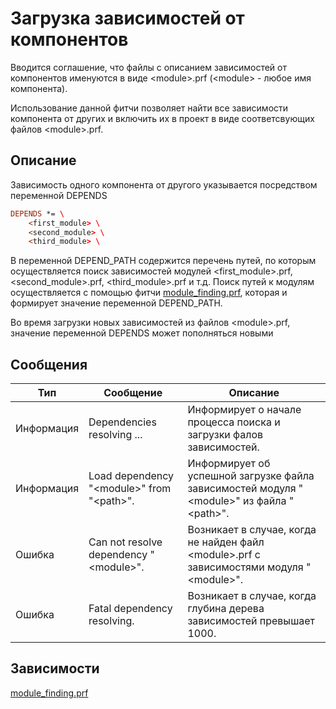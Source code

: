 # Загрузка зависимостей от компонентов

Вводится соглашение, что файлы с описанием зависимостей от компонентов именуются в виде \<module\>.prf (\<module\> - любое имя компонента).

Использование данной фитчи позволяет найти все зависимости компонента от других и включить их в проект в виде соответсвующих файлов \<module\>.prf.

## Описание

Зависимость одного компонента от другого указывается посредством переменной DEPENDS

```pro
DEPENDS *= \
    <first_module> \
    <second_module> \
    <third_module> \
```

В переменной DEPEND_PATH содержится перечень путей, по которым осуществляется поиск зависимостей модулей \<first_module\>.prf, \<second_module\>.prf, \<third_module\>.prf и т.д.
Поиск путей к модулям осуществляется с помощью фитчи [module_finding.prf](module_finding.md), которая и формирует значение переменной DEPEND_PATH.

Во время загрузки новых зависимостей из файлов \<module\>.prf, значение переменной DEPENDS может пополняться новыми

## Сообщения

| Тип | Сообщение | Описание |
|-----|------|-------|
| Информация | Dependencies resolving ... | Информирует о начале процесса поиска и загрузки фалов зависимостей. |
| Информация | Load dependency "\<module\>" from "\<path\>". | Информирует об успешной загрузке файла зависимостей модуля "\<module\>" из файла "\<path\>". |
| Ошибка | Can not resolve dependency "\<module\>". | Возникает в случае, когда не найден файл \<module\>.prf с зависимостями модуля "\<module\>". |
| Ошибка | Fatal dependency resolving. | Возникает в случае, когда глубина дерева зависимостей превышает 1000. |

## Зависимости

[module_finding.prf](module_finding.md)
